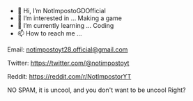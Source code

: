 - 👋 Hi, I’m NotImpostoGDOfficial
- 👀 I’m interested in ... Making a game
- 🌱 I’m currently learning ... Coding
- 📫 How to reach me ...

Email: notimpostoyt28.official@gmail.com

Twitter: https://twitter.com/@notimpostoyt

Reddit: https://reddit.com/r/NotImpostorYT


NO SPAM, it is uncool, and you don't want to be uncool
Right?
